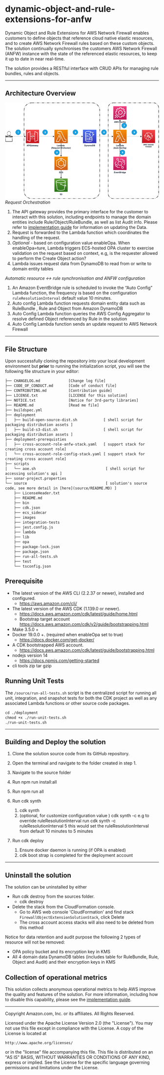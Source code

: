 # dynamic-object-and-rule-extensions-for-anfw
Dynamic Object and Rule Extensions for AWS Network Firewall enables customers to define objects that reference cloud native elastic resources, and to create AWS Network Firewall rules based on these custom objects.  The solution continually synchronises the customers AWS Network Firewall (ANFW) instance with the state of the referenced elastic resources, to keep it up to date in near real-time.

The solution provides a RESTful interface with CRUD APIs for managing rule bundles, rules and objects. 


***

## Architecture Overview

![Screenshot](source/images/solution_architect_diagram.png)
*Request Orchestration*


1. The API gateway provides the primary interface for the  customer to interact with this solution, including endpoints to manage the domain entities include Rule/Object/RuleBundle, as well as list Audit info. Please refer to [implementation guide](https://docs.aws.amazon.com/solutions/latest/dynamic-object-and-rule-extensions-for-aws-network-firewall/welcome.html)  for information on updating the Data.
2. Request is forwarded to the Lambda function which coordinates the handling of the request.
3. *Optional* - based on configuration value enableOpa. When enableOpa=ture, Lambda triggers ECS-hosted OPA cluster to exercise validation on the request based on context, e.g, is the requester allowed to perform the Create Object action? 
4. Lambda issues request data from DynamoDB to read from or write to domain entity tables

*Automatic resource ↔ rule synchronisation and ANFW configuration* 


1. An Amazon EventBridge rule is scheduled to invoke the “Auto Config” Lambda function, the frequency is based on the configuration `ruleResolutionInterval` default value 10 minutes.
2. Auto config Lambda function requests domain entity data such as RuleBundle , Rule and Object from Amazon DynamoDB 
3. Auto Config Lambda function queries the AWS Config Aggregator to resolve defined Object referenced by Rule in the solution
4. Auto Config Lambda function sends an update request to AWS Network Firewall

***

## File Structure

Upon successfully cloning the repository into your local development environment but **prior** to running the initialization script, you will see the following file structure in your editor:

```
├── CHANGELOG.md             [Change log file]
├── CODE_OF_CONDUCT.md       [Code of conduct file] 
├── CONTRIBUTING.md          [Contribution guide] 
├── LICENSE.txt              [LICENSE for this solution] 
├── NOTICE.txt               [Notice for 3rd-party libraries]
├── README.md                [Read me file]
├── buildspec.yml           
├── deployment
│   ├── build-open-source-dist.sh            [ shell script for packaging distribution assets ]
│   ├── build-s3-dist.sh                     [ shell script for packaging distribution assets ]
├── deployment-prerequisties        
│   ├── cross-account-role-anfw-stack.yaml   [ support stack for creating cross account role]
│   └── cross-account-role-config-stack.yaml [ support stack for creating cross account role]
├── scripts
│   └── aoe.sh                                [ shell script for accessing solution's api ]
├── sonar-project.properties
└── source                                    [ solution's source code, see more detail in [here](source/README.MD) ]
    ├── LicenseHeader.txt                     
    ├── README.md
    ├── bin
    ├── cdk.json
    ├── ecs_sidecar
    ├── images
    ├── integration-tests
    ├── jest.config.js
    ├── lambda
    ├── lib
    ├── opa
    ├── package-lock.json
    ├── package.json
    ├── run-all-tests.sh
    ├── test
    └── tsconfig.json

```

## Prerequisite
* The latest version of the AWS CLI (2.2.37 or newer), installed and configured.
    * https://aws.amazon.com/cli/
* The latest version of the AWS CDK (1.139.0 or newer).
    * https://docs.aws.amazon.com/cdk/latest/guide/home.html
    * Bootstrap target account https://docs.aws.amazon.com/cdk/v2/guide/bootstrapping.html
* Make 3.5.0 +
* Docker 19.0.0 +.  (required when enableOpa set to true)
    * https://docs.docker.com/get-docker/
* A CDK bootstrapped AWS account.
    * https://docs.aws.amazon.com/cdk/latest/guide/bootstrapping.html
* nodejs version 14 
    * https://docs.npmjs.com/getting-started
* cli tools zip tar gzip    


## Running Unit Tests

The `/source/run-all-tests.sh` script is the centralized script for running all unit, integration, and snapshot tests for both the CDK project as well as any associated Lambda functions or other source code packages.

```
cd ./deployment
chmod +x ./run-unit-tests.sh
./run-unit-tests.sh
```

***

## Building and Deploy the solution
1. Clone the solution source code from its GitHub repository.
2. Open the terminal and navigate to the folder created in step 1.
3. Navigate to the source folder
5. Run npm run install:all
6. Run npm run all
7. Run cdk synth
    1. cdk synth
    2. (optional, for customize configuration value ) cdk synth -c <Configuration> <Value> 
        e.g to override ruleResolutionInterval  run  cdk synth -c ruleResolutionInterval 5 this would set the ruleResolutionInterval from default 10 minutes to 5 minutes

8. Run cdk deploy
    1. Ensure docker daemon is running (if OPA is enabled)
    2. cdk boot strap is completed for the deployment account

***

## Uninstall the solution

The solution can be uninstalled by either

* Run cdk destroy from the sources folder.
    * cdk destroy
* Delete the stack from the CloudFormation console.
    * Go to AWS web console 'CloudFormation' and find stack `FirewallObjectExtensionSolutionStack`, click Delete
    * The cross account access stacks will also need to be deleted from this method

Notice for data retention and audit purpose the following 2 types of resource will not be removed:

* OPA policy bucket and its encryption key in KMS
* All 4 domain data DynamoDB tables (includes table for RuleBundle, Rule, Object and Audit) and their encryption keys in KMS


## Collection of operational metrics
This solution collects anonymous operational metrics to help AWS improve the quality and features of the solution. For more information, including how to disable this capability, please see the [implementation guide](https://docs.aws.amazon.com/solutions/latest/dynamic-object-and-rule-extensions-for-aws-network-firewall/collection-of-operational-metrics.html).

***

Copyright Amazon.com, Inc. or its affiliates. All Rights Reserved.

Licensed under the Apache License Version 2.0 (the "License"). You may not use this file except in compliance with the License. A copy of the License is located at

    http://www.apache.org/licenses/

or in the "license" file accompanying this file. This file is distributed on an "AS IS" BASIS, WITHOUT WARRANTIES OR CONDITIONS OF ANY KIND, express or implied. See the License for the specific language governing permissions and limitations under the License.
